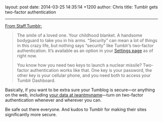 layout: post
date: 2014-03-25 14:35:14 +1200
author: Chris
title: Tumblr gets two-factor authentication

----

<!-- excerpt -->

[From Staff.Tumblr:](http://staff.tumblr.com/post/80583764030/the-smile-of-a-loved-one-your-childhood-blanket)

> The smile of a loved one. Your childhood blanket. A handsome bodyguard to take you in his arms. “Security” can mean a lot of things in this crazy life, but nothing says “security” like Tumblr’s two-factor authentication. It’s available as an option in your [Settings page](https://www.tumblr.com/login?redirect_to=%2Fsettings%2Faccount) as of right now.
>
> You know how you need two keys to launch a nuclear missile? Two-factor authentication works like that. One key is your password, the other key is your cellular phone, and you need both to access your Tumblr Dashboard.

<!-- /excerpt -->

Basically, if you want to be extra sure your Tumblog is secure—or anything on the web, including [your data at iwantmyname](https://iwantmyname.com/blog/2014/01/friends-dont-let-friends-go-without-two-factor-authentication.html)—turn on two-factor authentication whenever and wherever you can.

Be safe out there everyone. And kudos to Tumblr for making their sites significantly more secure.

